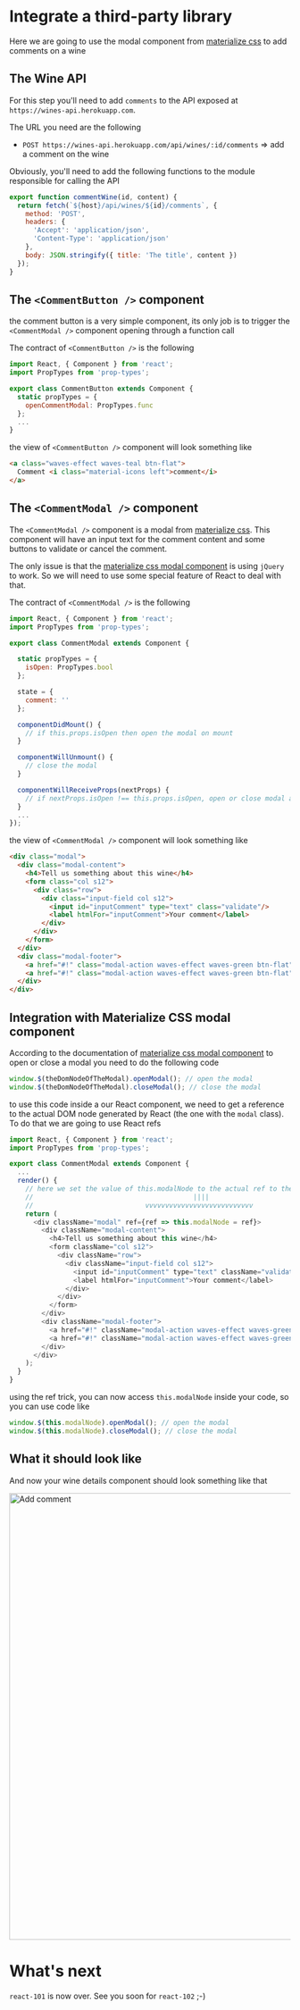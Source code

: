 # Integrate a third-party library

Here we are going to use the modal component from [materialize css](http://materializecss.com/modals.html) to add comments on a wine

## The Wine API

For this step you'll need to add `comments` to the API exposed at `https://wines-api.herokuapp.com`.

The URL you need are the following

* `POST https://wines-api.herokuapp.com/api/wines/:id/comments` => add a comment on the wine

Obviously, you'll need to add the following functions to the module responsible for calling the API

```javascript
export function commentWine(id, content) {
  return fetch(`${host}/api/wines/${id}/comments`, {
    method: 'POST',
    headers: {
      'Accept': 'application/json',
      'Content-Type': 'application/json'
    },
    body: JSON.stringify({ title: 'The title', content })
  });
}
```

## The `<CommentButton />` component

the comment button is a very simple component, its only job is to trigger the `<CommentModal />` component opening through a function call

The contract of `<CommentButton />` is the following

```javascript
import React, { Component } from 'react';
import PropTypes from 'prop-types';

export class CommentButton extends Component {
  static propTypes = {
    openCommentModal: PropTypes.func
  };
  ...
}
```

the view of `<CommentButton />` component will look something like

```html
<a class="waves-effect waves-teal btn-flat">
  Comment <i class="material-icons left">comment</i>
</a>
```

## The `<CommentModal />` component

The `<CommentModal />` component is a modal from [materialize css](http://materializecss.com/modals.html). This component will have an input text for the comment content and some buttons to validate or cancel the comment.

The only issue is that the [materialize css modal component](http://materializecss.com/modals.html) is using `jQuery` to work. So we will need to use some special feature of React to deal with that.

The contract of `<CommentModal />` is the following

```javascript
import React, { Component } from 'react';
import PropTypes from 'prop-types';

export class CommentModal extends Component {

  static propTypes = {
    isOpen: PropTypes.bool
  };

  state = {
    comment: ''
  };

  componentDidMount() {
    // if this.props.isOpen then open the modal on mount
  }

  componentWillUnmount() {
    // close the modal
  }

  componentWillReceiveProps(nextProps) {
    // if nextProps.isOpen !== this.props.isOpen, open or close modal according to the new value
  }
  ...
});
```

the view of `<CommentModal />` component will look something like

```html
<div class="modal">
  <div class="modal-content">
    <h4>Tell us something about this wine</h4>
    <form class="col s12">
      <div class="row">
        <div class="input-field col s12">
          <input id="inputComment" type="text" class="validate"/>
          <label htmlFor="inputComment">Your comment</label>
        </div>
      </div>
    </form>
  </div>
  <div class="modal-footer">
    <a href="#!" class="modal-action waves-effect waves-green btn-flat">Submit</a>
    <a href="#!" class="modal-action waves-effect waves-green btn-flat">Cancel</a>
  </div>
</div>
```

## Integration with Materialize CSS modal component

According to the documentation of [materialize css modal component](http://materializecss.com/modals.html) to open or close a modal you need to do the following code

```javascript
window.$(theDomNodeOfTheModal).openModal(); // open the modal
window.$(theDomNodeOfTheModal).closeModal(); // close the modal
```

to use this code inside a our React component, we need to get a reference to the actual DOM node generated by React (the one with the `modal` class).
To do that we are going to use React refs

```javascript
import React, { Component } from 'react';
import PropTypes from 'prop-types';

export class CommentModal extends Component {
  ...
  render() {
    // here we set the value of this.modalNode to the actual ref to the DOM node
    //                                        ||||
    //                            vvvvvvvvvvvvvvvvvvvvvvvvvvv
    return (
      <div className="modal" ref={ref => this.modalNode = ref}>
        <div className="modal-content">
          <h4>Tell us something about this wine</h4>
          <form className="col s12">
            <div className="row">
              <div className="input-field col s12">
                <input id="inputComment" type="text" className="validate"/>
                <label htmlFor="inputComment">Your comment</label>
              </div>
            </div>
          </form>
        </div>
        <div className="modal-footer">
          <a href="#!" className="modal-action waves-effect waves-green btn-flat">Submit</a>
          <a href="#!" className="modal-action waves-effect waves-green btn-flat">Cancel</a>
        </div>
      </div>
    );
  }
}
```

using the ref trick, you can now access `this.modalNode` inside your code, so you can use code like

```javascript
window.$(this.modalNode).openModal(); // open the modal
window.$(this.modalNode).closeModal(); // close the modal
```

## What it should look like

And now your wine details component should look something like that

<img src='https://github.com/react-bootcamp/react-101/raw/master/instructions/img/addcomment.gif' width='800' alt='Add comment'>

# What's next

`react-101` is now over. See you soon for `react-102` ;-)
